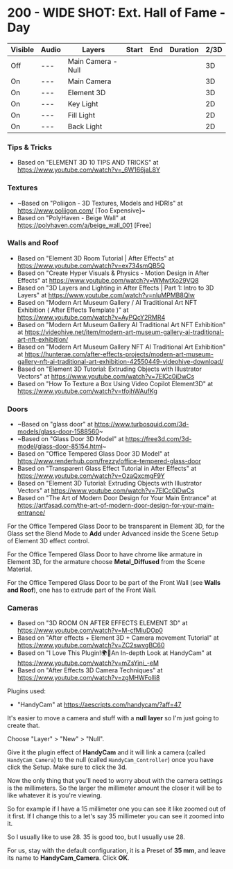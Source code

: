 # 200 - WIDE SHOT: Ext. Hall of Fame - Day

| Visible| Audio | Layers | Start | End | Duration | 2/3D |
| --- | --- | --- | --- | --- | --- | --- |
| Off | --- | Main Camera - Null | | | | 3D |
| On | --- | Main Camera | | | | 3D |
| On | --- | Element 3D | | | | 3D |
| On | --- | Key Light | | | | 2D |
| On | --- | Fill Light | | | | 2D |
| On | --- | Back Light | | | | 2D |

### Tips & Tricks

- Based on "ELEMENT 3D 10 TIPS AND TRICKS" at https://www.youtube.com/watch?v=_6W166jaL8Y

### Textures

- ~Based on "Poliigon - 3D Textures, Models and HDRIs" at https://www.poliigon.com/ [Too Expensive]~
- Based on "PolyHaven - Beige Wall" at https://polyhaven.com/a/beige_wall_001 [Free]

### Walls and Roof

- Based on "Element 3D Room Tutorial | After Effects" at https://www.youtube.com/watch?v=ex734smQB5Q
- Based on "Create Hyper Visuals & Physics - Motion Design in After Effects" at https://www.youtube.com/watch?v=WMwtXo29VQ8
- Based on "3D Layers and Lighting in After Effects | Part 1: Intro to 3D Layers" at https://www.youtube.com/watch?v=nluMPMB8Qlw
- Based on "Modern Art Museum Gallery / AI Traditional Art NFT Exhibition ( After Effects Template )" at https://www.youtube.com/watch?v=AyPQcY2RMR4
- Based on "Modern Art Museum Gallery AI Traditional Art NFT Exhibition" at https://videohive.net/item/modern-art-museum-gallery-ai-traditional-art-nft-exhibition/
- Based on "Modern Art Museum Gallery NFT AI Traditional Art Exhibition" at https://hunterae.com/after-effects-projects/modern-art-museum-gallery-nft-ai-traditional-art-exhibition-42550449-videohive-download/
- Based on "Element 3D Tutorial: Extruding Objects with Illustrator Vectors" at https://www.youtube.com/watch?v=7EICc0iDwCs
- Based on "How To Texture a Box Using Video Copilot Element3D" at https://www.youtube.com/watch?v=tfojhWAufKg

### Doors

- ~Based on "glass door" at https://www.turbosquid.com/3d-models/glass-door-1588560~
- ~Based on "Glass Door 3D Model" at https://free3d.com/3d-model/glass-door-85154.html~
- Based on "Office Tempered Glass Door 3D Model" at https://www.renderhub.com/frezzy/office-tempered-glass-door
- Based on "Transparent Glass Effect Tutorial in After Effects" at https://www.youtube.com/watch?v=OzaQxcmgF9Y
- Based on "Element 3D Tutorial: Extruding Objects with Illustrator Vectors" at https://www.youtube.com/watch?v=7EICc0iDwCs
- Based on "The Art of Modern Door Design for Your Main Entrance" at https://artfasad.com/the-art-of-modern-door-design-for-your-main-entrance/

For the Office Tempered Glass Door to be transparent in Element 3D, for the Glass set the Blend Mode to **Add** under Advanced inside the Scene Setup of Element 3D effect control.

For the Office Tempered Glass Door to have chrome like armature in Element 3D, for the armature choose **Metal_Diffused** from the Scene Material.

For the Office Tempered Glass Door to be part of the Front Wall (see **Walls and Roof**), one has to extrude part of the Front Wall.

### Cameras

- Based on "3D ROOM ON AFTER EFFECTS ELEMENT 3D" at https://www.youtube.com/watch?v=M-cfMiuDOp0
- Based on "After effects + Element 3D + Camera movement Tutorial" at https://www.youtube.com/watch?v=ZC2swvgBC60
- Based on "I Love This Plugin!🌍💖An In-depth Look at HandyCam" at https://www.youtube.com/watch?v=mZsYini_-eM
- Based on "After Effects 3D Camera Techniques" at https://www.youtube.com/watch?v=zgMHWFolli8

Plugins used:

- "HandyCam" at https://aescripts.com/handycam/?aff=47

It's easier to move a camera and stuff with a **null layer** so I'm just going to create that. 

Choose "Layer" > "New" > "Null".

Give it the plugin effect of **HandyCam** and it will link a camera (called ```HandyCam_Camera```) to the null (called ```HandyCam_Controller```) once you have click the Setup. Make sure to click the 3d.

Now the only thing that you'll need to worry about with the camera settings is the millimeters. So the larger the millimeter amount the closer it will be to like whatever it is you're viewing.

So for example if I have a 15 millimeter one you can see it like zoomed out of it first. If I change this to a let's say 35 millimeter you can see it zoomed into it. 

So I usually like to use 28. 35 is good too, but I usually use 28.

For us, stay with the default configuration, it is a Preset of **35 mm**, and leave its name to **HandyCam_Camera**. Click **OK**.

